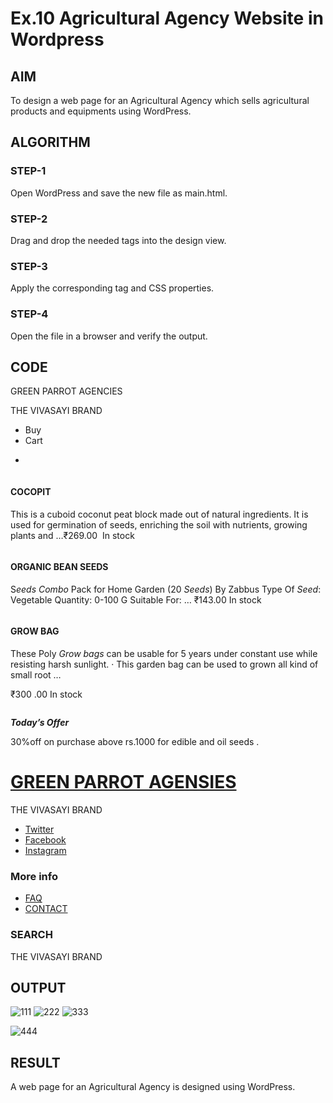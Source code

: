 # Ex.10 Agricultural Agency Website in Wordpress 
## AIM
  To design a web page for an Agricultural Agency which sells agricultural products and equipments using WordPress.

## ALGORITHM
### STEP-1
  Open WordPress and save the new file as main.html.

### STEP-2
  Drag and drop the needed tags into the design view.

### STEP-3
  Apply the corresponding tag and CSS properties.

### STEP-4
  Open the file in a browser and verify the output.
  
## CODE
GREEN PARROT AGENCIES
<!-- wp:paragraph -->
<p>THE VIVASAYI BRAND</p>
<!-- /wp:paragraph -->

<!-- wp:list -->
<ul><!-- wp:list-item -->
<li>Buy</li>
<!-- /wp:list-item -->

<!-- wp:list-item -->
<li>Cart</li>
<!-- /wp:list-item --></ul>
<!-- /wp:list -->

<!-- wp:list -->
<ul><!-- wp:list-item -->
<li></li>
<!-- /wp:list-item --></ul>
<!-- /wp:list -->

<!-- wp:image {"id":19} -->
<figure class="wp-block-image"><img src="https://designawebpageforanagriculturalagencywhichsells.files.wordpress.com/2023/06/growbagsinfo_973cb4e3-77da-47cf-8100-edb7429479b6_1200x1200-1.webp" alt="" class="wp-image-19"/></figure>
<!-- /wp:image -->

<!-- wp:heading {"level":4} -->
<h4 class="wp-block-heading">COCOPIT</h4>
<!-- /wp:heading -->

<!-- wp:paragraph -->
<p>This is a cuboid coconut peat block made out of natural ingredients. It is used for germination of seeds, enriching the soil with nutrients, growing plants and&nbsp;…₹269.00&nbsp; ‎In stock</p>
<!-- /wp:paragraph -->

<!-- wp:image {"id":20} -->
<figure class="wp-block-image"><img src="https://designawebpageforanagriculturalagencywhichsells.files.wordpress.com/2023/06/seed-planting-1.webp" alt="" class="wp-image-20"/></figure>
<!-- /wp:image -->

<!-- wp:heading {"level":4} -->
<h4 class="wp-block-heading">ORGANIC BEAN SEEDS</h4>
<!-- /wp:heading -->

<!-- wp:paragraph -->
<p>S<em>eeds Combo</em>&nbsp;Pack for Home Garden (20&nbsp;<em>Seeds</em>) By Zabbus Type Of&nbsp;<em>Seed</em>: Vegetable Quantity: 0-100 G Suitable For:&nbsp;… ₹143.00 In stock</p>
<!-- /wp:paragraph -->

<!-- wp:image {"id":22} -->
<figure class="wp-block-image"><img src="https://designawebpageforanagriculturalagencywhichsells.files.wordpress.com/2023/06/cocogarden126.jpg" alt="" class="wp-image-22"/></figure>
<!-- /wp:image -->

<!-- wp:heading {"level":4} -->
<h4 class="wp-block-heading">GROW BAG</h4>
<!-- /wp:heading -->

<!-- wp:paragraph -->
<p>These Poly&nbsp;<em>Grow bags</em>&nbsp;can be usable for 5 years under constant use while resisting harsh sunlight. · This garden bag can be used to grown all kind of small root&nbsp;…</p>
<!-- /wp:paragraph -->

<!-- wp:paragraph -->
<p>₹300 .00 In stock</p>
<!-- /wp:paragraph -->

<!-- wp:image {"id":21} -->
<figure class="wp-block-image"><img src="https://designawebpageforanagriculturalagencywhichsells.files.wordpress.com/2023/06/pumpkin-seeds-qs-627x354-1.webp?w=536" alt="" class="wp-image-21"/></figure>
<!-- /wp:image -->

<!-- wp:paragraph -->
<p><strong><em>Today’s Offer</em></strong></p>
<!-- /wp:paragraph -->

<!-- wp:paragraph -->
<p>30%off on purchase above rs.1000 for edible and oil seeds .</p>
<!-- /wp:paragraph -->

<!-- wp:heading {"level":1} -->
<h1 class="wp-block-heading"><a href="https://designawebpageforanagriculturalagencywhichsells.wordpress.com/">GREEN PARROT AGENSIES</a></h1>
<!-- /wp:heading -->

<!-- wp:paragraph -->
<p>THE VIVASAYI BRAND</p>
<!-- /wp:paragraph -->

<!-- wp:list -->
<ul><!-- wp:list-item -->
<li><a href="https://twitter.com/">Twitter</a></li>
<!-- /wp:list-item -->

<!-- wp:list-item -->
<li><a href="https://facebook.com/">Facebook</a></li>
<!-- /wp:list-item -->

<!-- wp:list-item -->
<li><a href="https://instagram.com/">Instagram</a></li>
<!-- /wp:list-item --></ul>
<!-- /wp:list -->

<!-- wp:heading {"level":3} -->
<h3 class="wp-block-heading"><strong>More info</strong></h3>
<!-- /wp:heading -->

<!-- wp:list -->
<ul><!-- wp:list-item -->
<li><a href="https://designawebpageforanagriculturalagencywhichsells.wordpress.com/faqs/">FAQ</a></li>
<!-- /wp:list-item -->

<!-- wp:list-item -->
<li><a href="https://designawebpageforanagriculturalagencywhichsells.wordpress.com/contact/">CONTACT</a></li>
<!-- /wp:list-item --></ul>
<!-- /wp:list -->

<!-- wp:heading {"level":3} -->
<h3 class="wp-block-heading"><strong>SEARCH</strong></h3>
<!-- /wp:heading -->

<!-- wp:paragraph -->
<p>THE VIVASAYI BRAND</p>
<!-- /wp:paragraph -->

## OUTPUT 
 ![111](https://github.com/NarendarNagalingamWEB/EX10_Web-Design/assets/128288529/f0347f5f-56cb-441a-a86d-8543952d9885)
![222](https://github.com/NarendarNagalingamWEB/EX10_Web-Design/assets/128288529/a3beb764-fd80-48f7-a414-f927e43267b3)
![333](https://github.com/NarendarNagalingamWEB/EX10_Web-Design/assets/128288529/a81dd40d-9b58-4eeb-a2e6-47569a8685b9)


 ![444](https://github.com/NarendarNagalingamWEB/EX10_Web-Design/assets/128288529/de46cd79-effa-4173-a43e-951a34e5b95f)



## RESULT
  A web page for an Agricultural Agency is designed using WordPress.
